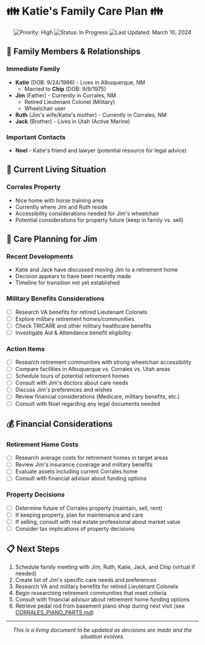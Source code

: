 # 👪 Katie's Family Care Plan 👪

<div align="center">
  <img src="https://img.shields.io/badge/Priority-High-red" alt="Priority: High">
  <img src="https://img.shields.io/badge/Status-In_Progress-brightgreen" alt="Status: In Progress">
  <img src="https://img.shields.io/badge/Last_Updated-March_10_2024-blue" alt="Last Updated: March 10, 2024">
</div>

## 👥 Family Members & Relationships

### Immediate Family
- **Katie** (DOB: 9/24/1986) - Lives in Albuquerque, NM
  - Married to **Chip** (DOB: 9/9/1975)
- **Jim** (Father) - Currently in Corrales, NM
  - Retired Lieutenant Colonel (Military)
  - Wheelchair user
- **Ruth** (Jim's wife/Katie's mother) - Currently in Corrales, NM
- **Jack** (Brother) - Lives in Utah (Active Marine)

### Important Contacts
- **Noel** - Katie's friend and lawyer (potential resource for legal advice)

## 🏡 Current Living Situation

### Corrales Property
- Nice home with horse training area
- Currently where Jim and Ruth reside
- Accessibility considerations needed for Jim's wheelchair
- Potential considerations for property future (keep in family vs. sell)

## 🏥 Care Planning for Jim

### Recent Developments
- Katie and Jack have discussed moving Jim to a retirement home
- Decision appears to have been recently made
- Timeline for transition not yet established

### Military Benefits Considerations
- [ ] Research VA benefits for retired Lieutenant Colonels
- [ ] Explore military retirement homes/communities
- [ ] Check TRICARE and other military healthcare benefits
- [ ] Investigate Aid & Attendance benefit eligibility

### Action Items
- [ ] Research retirement communities with strong wheelchair accessibility
- [ ] Compare facilities in Albuquerque vs. Corrales vs. Utah areas
- [ ] Schedule tours of potential retirement homes
- [ ] Consult with Jim's doctors about care needs
- [ ] Discuss Jim's preferences and wishes
- [ ] Review financial considerations (Medicare, military benefits, etc.)
- [ ] Consult with Noel regarding any legal documents needed

## 💰 Financial Considerations

### Retirement Home Costs
- [ ] Research average costs for retirement homes in target areas
- [ ] Review Jim's insurance coverage and military benefits
- [ ] Evaluate assets including current Corrales home
- [ ] Consult with financial advisor about funding options

### Property Decisions
- [ ] Determine future of Corrales property (maintain, sell, rent)
- [ ] If keeping property, plan for maintenance and care
- [ ] If selling, consult with real estate professional about market value
- [ ] Consider tax implications of property decisions

## 📋 Next Steps

1. Schedule family meeting with Jim, Ruth, Katie, Jack, and Chip (virtual if needed)
2. Create list of Jim's specific care needs and preferences
3. Research VA and military benefits for retired Lieutenant Colonels
4. Begin researching retirement communities that meet criteria
5. Consult with financial advisor about retirement home funding options
6. Retrieve pedal rod from basement piano shop during next visit (see [CORRALES_PIANO_PARTS.md](../chip/CORRALES_PIANO_PARTS.md))

---

<div align="center">
  <p><i>This is a living document to be updated as decisions are made and the situation evolves.</i></p>
</div> 